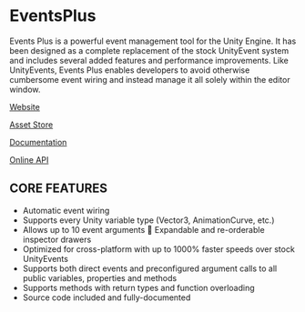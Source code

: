 # EventsPlus
Events Plus is a powerful event management tool for the Unity Engine. It has been designed as a complete replacement of the stock UnityEvent system and includes several added features and performance improvements. Like UnityEvents, Events Plus enables developers to avoid otherwise cumbersome event wiring and instead manage it all solely within the editor window.

[Website](http://www.eventsplus.com)

[Asset Store](https://assetstore.unity.com/packages/tools/utilities/events-plus-88827)

[Documentation](http://www.eventsplusplugin.com/Documentation.pdf)

[Online API](http://www.eventsplusplugin.com/API/)

## CORE FEATURES
- Automatic event wiring
- Supports every Unity variable type (Vector3, AnimationCurve, etc.)
- Allows up to 10 event arguments  Expandable and re-orderable inspector drawers
- Optimized for cross-platform with up to 1000% faster speeds over stock UnityEvents
- Supports both direct events and preconfigured argument calls to all public variables, properties and methods
- Supports methods with return types and function overloading
- Source code included and fully-documented
